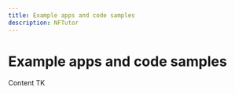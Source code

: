 ```yaml
---
title: Example apps and code samples
description: NFTutor
---
```

 # Example apps and code samples

Content TK